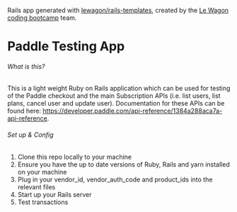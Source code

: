 Rails app generated with [lewagon/rails-templates](https://github.com/lewagon/rails-templates), created by the [Le Wagon coding bootcamp](https://www.lewagon.com) team.
# Paddle Testing App
###### What is this?
This is a light weight Ruby on Rails application which can be used for testing of the Paddle checkout and the main Subscription APIs (i.e. list users, list plans, cancel user and update user). Documentation for these APIs can be found here: https://developer.paddle.com/api-reference/1384a288aca7a-api-reference.

###### Set up & Config
1. Clone this repo locally to your machine
2. Ensure you have the up to date versions of Ruby, Rails and yarn installed on your machine 
3. Plug in your vendor_id, vendor_auth_code and product_ids into the relevant files
4. Start up your Rails server
5. Test transactions
